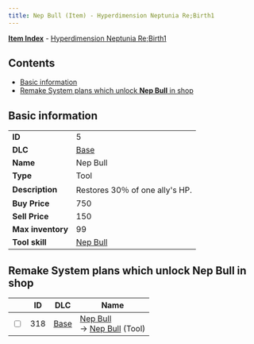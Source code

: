 ```yaml
---
title: Nep Bull (Item) - Hyperdimension Neptunia Re;Birth1
---
```


[**Item Index**](/neptunia/rb1/item/index.html) - [Hyperdimension Neptunia Re;Birth1](/neptunia/rb1)

## Contents

- [Basic information](#basic-information)
- [Remake System plans which unlock **Nep Bull** in shop](#remake-system-plans-which-unlock-nep-bull-in-shop)
## Basic information

|   |   |
| -- | -- |
| **ID** | 5 |
| **DLC** | [Base](/neptunia/rb1/dlc/1-base.html) |
| **Name** | Nep Bull |
| **Type** | Tool |
| **Description** | Restores 30％ of one ally's HP. |
| **Buy Price** | 750 |
| **Sell Price** | 150 |
| **Max inventory** | 99 |
| **Tool skill** | [Nep Bull](/neptunia/rb1/skill/1-10005-nep-bull.html) |


## Remake System plans which unlock **Nep Bull** in shop

|    | ID | DLC | Name |
| -- | -- | --- | ---- |
| <input type="checkbox" id="rb1-remake-1-318" class="trackbox" /> | 318 | [Base](/neptunia/rb1/dlc/1-base.html) | [Nep Bull](/neptunia/rb1/remake/1-318-nep-bull.html)<br /> → [Nep Bull](/neptunia/rb1/item/1-5-nep-bull.html) (Tool) |
